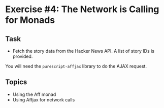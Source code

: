 # Exercise #4: The Network is Calling for Monads

## Task

* Fetch the story data from the Hacker News API. A list of story IDs is provided.

You will need the `purescript-affjax` library to do the AJAX request.

## Topics
* Using the Aff monad
* Using Affjax for network calls